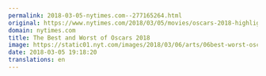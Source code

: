 ```yaml
---
permalink: 2018-03-05-nytimes.com--277165264.html
original: https://www.nytimes.com/2018/03/05/movies/oscars-2018-highlights-recap.html?partner=rss&amp;emc=rss
domain: nytimes.com
title: The Best and Worst of Oscars 2018
image: https://static01.nyt.com/images/2018/03/06/arts/06best-worst-oscars2/06best-worst-oscars2-mediumThreeByTwo440.jpg
date: 2018-03-05 19:18:20
translations: en
---
```


